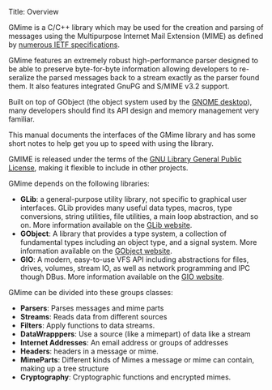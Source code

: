Title: Overview

GMime is a C/C++ library which may be used for the creation and parsing of
messages using the Multipurpose Internet Mail Extension (MIME) as defined by
[numerous IETF specifications](https://github.com/jstedfast/gmime/blob/master/RFCs.md).

GMime features an extremely robust high-performance parser designed to be able
to preserve byte-for-byte information allowing developers to re-seralize the
parsed messages back to a stream exactly as the parser found them. It also
features integrated GnuPG and S/MIME v3.2 support.

Built on top of GObject (the object system used by the [GNOME desktop](https://www.gnome.org)), 
many developers should find its API design and memory management very familiar.

This manual documents the interfaces of the GMime
library and has some short notes to help get you up to speed
with using the library.

GMIME is released under the terms of the [GNU Library General Public
License][gnu-lgpl], making it flexible to include in other projects.

GMime depends on the following libraries:

 - **GLib**: a general-purpose utility library, not specific to graphical
   user interfaces. GLib provides many useful data types, macros, type
   conversions, string utilities, file utilities, a main loop abstraction,
   and so on. More information available on the [GLib website][glib].
 - **GObject**: A library that provides a type system, a collection of
   fundamental types including an object type, and a signal system. More
   information available on the [GObject website][gobject].
 - **GIO**: A modern, easy-to-use VFS API including abstractions for files,
   drives, volumes, stream IO, as well as network programming and IPC though
   DBus. More information available on the [GIO website][gio].

GMime can be divided into these groups classes: 

 - **Parsers**: Parses messages and mime parts
 - **Streams**: Reads data from different sources
 - **Filters**: Apply functions to data streams.
 - **DataWrapppers**: Use a source (like a mimepart) of data like a stream
 - **Internet Addresses**: An email address or groups of addresses
 - **Headers**: headers in a message or mime.
 - **MimeParts**: Different kinds of Mimes a message or mime can contain, making up
   a tree structure
 - **Cryptography**: Cryptographic functions and encrypted mimes.

[gnu-lgpl]: https://www.gnu.org/licenses/old-licenses/lgpl-2.1.en.html
[glib]: https://developer.gnome.org/glib/stable/
[gobject]: https://developer.gnome.org/gobject/stable/
[gio]: https://developer.gnome.org/gio/stable/
